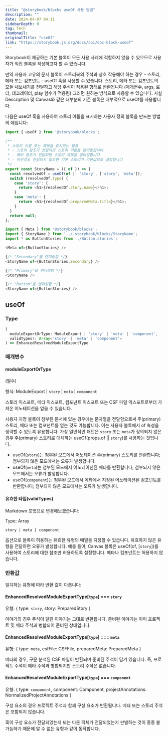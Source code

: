 ```yaml
---
title: "@storybook/blocks useOf 사용 방법"
description: ""
date: 2024-04-07 04:11
sidebarDepth: 0
tag: Tech
thumbnail: 
originalTitle: "useOf"
link: "https://storybook.js.org/docs/api/doc-block-useof"
---
```



Storybook이 제공하는 기본 블록이 모든 사용 사례에 적합하지 않을 수 있으므로 사용자가 직접 블록을 작성하고자 할 수 있습니다.

만약 사용자 고유의 문서 블록이 스토리북의 주석과 상호 작용해야 하는 경우 - 스토리, 메타 또는 컴포넌트 - useOf 훅을 사용할 수 있습니다. 스토리, 메타 또는 컴포넌트의 모듈 내보내기를 전달하고 해당 주석이 적용된 형태로 반환됩니다 (매개변수, args, 로더, 데코레이터, play 함수가 적용됨) 그러면 원하는 방식으로 사용할 수 있습니다. 사실 Description 및 Canvas와 같은 대부분의 기존 블록은 내부적으로 useOf를 사용합니다.

다음은 useOf 훅을 사용하여 스토리 이름을 표시하는 사용자 정의 블록을 만드는 방법의 예입니다:

```js
import { useOf } from '@storybook/blocks';

/**
 * 스토리 이름 또는 제목을 표시하는 블록
 * - 스토리 참조가 전달되면 스토리 이름을 렌더링합니다
 * - 메타 참조가 전달되면 스토리 제목을 렌더링합니다
 * - 아무것도 전달되지 않으면 기본 스토리가 기본값으로 설정됩니다
 */
export const StoryName = ({ of }) => {
  const resolvedOf = useOf(of || 'story', ['story', 'meta']);
  switch (resolvedOf.type) {
    case 'story': {
      return <h1>{resolvedOf.story.name}</h1>;
    }
    case 'meta': {
      return <h1>{resolvedOf.preparedMeta.title}</h1>;
    }
  }
  return null;
};
```



```js
import { Meta } from '@storybook/blocks';
import { StoryName } from '../.storybook/blocks/StoryName';
import * as ButtonStories from './Button.stories';

<Meta of={ButtonStories} />

{/* "Secondary"를 렌더링함 */}
<StoryName of={ButtonStories.Secondary} />

{/* "Primary"을 렌더링함 */}
<StoryName />

{/* "Button"을 렌더링함 */}
<StoryName of={ButtonStories} />
```

## useOf

### Type

```js
(
  moduleExportOrType: ModuleExport | 'story' | 'meta' | 'component',
  validTypes?: Array<'story' | 'meta' | 'component'>
) => EnhancedResolvedModuleExportType
```



### 매개변수

#### moduleExportOrType

(필수)

형식: ModuleExport | `story` | `meta` | `component`



스토리 익스포트, 메타 익스포트, 컴포넌트 익스포트 또는 CSF 파일 익스포트로부터 가져온 어노테이션을 얻을 수 있습니다.

사용자 지정 블록이 첨부된 문서에 있는 경우에는 문자열을 전달함으로써 주(primary) 스토리, 메타 또는 컴포넌트를 얻는 것도 가능합니다. 이는 사용자 블록에서 of 속성을 생략할 수 있도록 유용합니다. 가장 일반적인 패턴은 `story` 또는 `meta`가 정의되지 않은 경우 주(primary) 스토리로 대체하는 useOf(props.of || `story`)를 사용하는 것입니다.

- useOf(`story`)는 첨부된 모드에서 어노테이션 주(primary) 스토리를 반환합니다; 첨부되지 않은 모드에서는 오류가 발생합니다.
- useOf(`meta`)는 첨부된 모드에서 어노테이션된 메타를 반환합니다; 첨부되지 않은 모드에서는 오류가 발생합니다.
- useOf(`component`)는 첨부된 모드에서 메타에서 지정된 어노테이션된 컴포넌트를 반환합니다; 첨부되지 않은 모드에서는 오류가 발생합니다.

#### 유효한 타입(validTypes)



Markdown 포맷으로 변경해보겠습니다:

Type: Array
```
story | meta | component
```

옵션으로 블록이 허용하는 유효한 유형의 배열을 지정할 수 있습니다. 유효하지 않은 유형을 전달하면 오류가 발생합니다. 예를 들어, Canvas 블록은 useOf(of, [`story`])를 사용하여 스토리에 대한 참조만 허용하도록 설정합니다. 메타나 컴포넌트는 허용하지 않습니다.

### 반환값

일치하는 유형에 따라 반환 값이 다릅니다:



#### EnhancedResolvedModuleExportType[`type`] === `story`

유형: { type: `story`, story: PreparedStory }

이야기의 경우 주석이 달린 이야기는 그대로 반환됩니다. 준비된 이야기는 이미 프로젝트 및 메타 주석과 병합되어 준비된 상태입니다.

#### EnhancedResolvedModuleExportType[`type`] === `meta`



유형: { type: `meta`, csfFile: CSFFile, preparedMeta: PreparedMeta }

메타의 경우, 구문 분석된 CSF 파일이 반환되며 준비된 주석이 담겨 있습니다. 즉, 프로젝트 주석이 메타 주석과 병합되지만 스토리 주석은 없습니다.

#### EnhancedResolvedModuleExportType[`type`] === `component`

유형: { type: `component`, component: Component, projectAnnotations: NormalizedProjectAnnotations }



구성 요소의 경우 프로젝트 주석과 함께 구성 요소가 반환됩니다. 메타 또는 스토리 주석은 포함되지 않습니다. 

훅이 구성 요소가 전달되었는지 또는 다른 객체가 전달되었는지 판별하는 것이 종종 불가능하기 때문에 알 수 없는 유형과 같이 동작합니다.